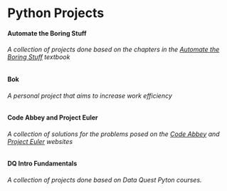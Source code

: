 # Python Projects
#### Automate the Boring Stuff
###### A collection of projects done based on the chapters in the [*Automate the Boring Stuff*](https://automatetheboringstuff.com/) textbook

#### Bok
###### A personal project that aims to increase work efficiency

#### Code Abbey and Project Euler
###### A collection of solutions for the problems posed on the [*Code Abbey*](http://www.codeabbey.com/) and [*Project Euler*](https://projecteuler.net/) websites

#### DQ Intro Fundamentals
###### A collection of projects done based on Data Quest Pyton courses.
